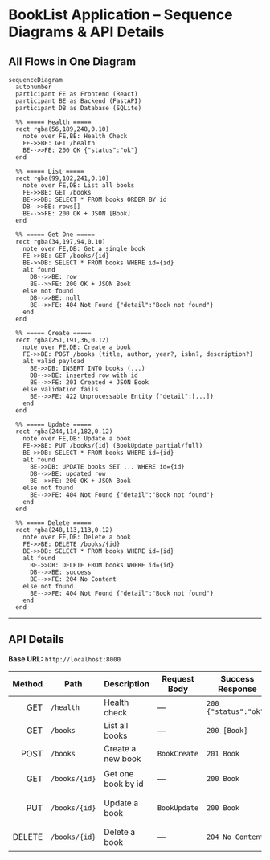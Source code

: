 # BookList Application – Sequence Diagrams & API Details

## All Flows in One Diagram

```mermaid
sequenceDiagram
  autonumber
  participant FE as Frontend (React)
  participant BE as Backend (FastAPI)
  participant DB as Database (SQLite)

  %% ===== Health =====
  rect rgba(56,189,248,0.10)
    note over FE,BE: Health Check
    FE->>BE: GET /health
    BE-->>FE: 200 OK {"status":"ok"}
  end

  %% ===== List =====
  rect rgba(99,102,241,0.10)
    note over FE,DB: List all books
    FE->>BE: GET /books
    BE->>DB: SELECT * FROM books ORDER BY id
    DB-->>BE: rows[]
    BE-->>FE: 200 OK + JSON [Book]
  end

  %% ===== Get One =====
  rect rgba(34,197,94,0.10)
    note over FE,DB: Get a single book
    FE->>BE: GET /books/{id}
    BE->>DB: SELECT * FROM books WHERE id={id}
    alt found
      DB-->>BE: row
      BE-->>FE: 200 OK + JSON Book
    else not found
      DB-->>BE: null
      BE-->>FE: 404 Not Found {"detail":"Book not found"}
    end
  end

  %% ===== Create =====
  rect rgba(251,191,36,0.12)
    note over FE,DB: Create a book
    FE->>BE: POST /books (title, author, year?, isbn?, description?)
    alt valid payload
      BE->>DB: INSERT INTO books (...)
      DB-->>BE: inserted row with id
      BE-->>FE: 201 Created + JSON Book
    else validation fails
      BE-->>FE: 422 Unprocessable Entity {"detail":[...]}
    end
  end

  %% ===== Update =====
  rect rgba(244,114,182,0.12)
    note over FE,DB: Update a book
    FE->>BE: PUT /books/{id} (BookUpdate partial/full)
    BE->>DB: SELECT * FROM books WHERE id={id}
    alt found
      BE->>DB: UPDATE books SET ... WHERE id={id}
      DB-->>BE: updated row
      BE-->>FE: 200 OK + JSON Book
    else not found
      BE-->>FE: 404 Not Found {"detail":"Book not found"}
    end
  end

  %% ===== Delete =====
  rect rgba(248,113,113,0.12)
    note over FE,DB: Delete a book
    FE->>BE: DELETE /books/{id}
    BE->>DB: SELECT * FROM books WHERE id={id}
    alt found
      BE->>DB: DELETE FROM books WHERE id={id}
      DB-->>BE: success
      BE-->>FE: 204 No Content
    else not found
      BE-->>FE: 404 Not Found {"detail":"Book not found"}
    end
  end
```

---

## API Details

**Base URL:** `http://localhost:8000`

| Method | Path            | Description            | Request Body   | Success Response                | Errors                      |
|-------:|-----------------|------------------------|----------------|---------------------------------|-----------------------------|
| GET    | `/health`       | Health check           | —              | `200 {"status":"ok"}`           | —                           |
| GET    | `/books`        | List all books         | —              | `200 [Book]`                    | —                           |
| POST   | `/books`        | Create a new book      | `BookCreate`   | `201 Book`                      | `422` validation            |
| GET    | `/books/{id}`   | Get one book by id     | —              | `200 Book`                      | `404 Book not found`        |
| PUT    | `/books/{id}`   | Update a book          | `BookUpdate`   | `200 Book`                      | `404` not found, `422`      |
| DELETE | `/books/{id}`   | Delete a book          | —              | `204 No Content`                | `404 Book not found`        |

```
